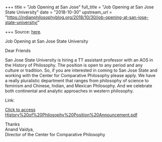 +++
title = "Job Opening at San Jose"
full_title = "Job Opening at San Jose State University"
date = "2018-10-30"
upstream_url = "https://indianphilosophyblog.org/2018/10/30/job-opening-at-san-jose-state-university/"

+++
Source: [here](https://indianphilosophyblog.org/2018/10/30/job-opening-at-san-jose-state-university/).

Job Opening at San Jose State University

Dear Friends

San Jose State University is hiring a TT assistant professor with an AOS
in the History of Philosophy. The position is open to any period and any
culture or tradition. So, if you are interested in coming to San Jose
State and working with the Center for Comparative Philosophy please
apply. We have a really pluralistic department that ranges from
philosophy of science to feminism and Chinese, Indian, and Mexican
Philosophy. And we celebrate both continental and analytic approaches in
western philosophy.

Link:  

[Click to access
History%20of%20Philosophy%20Position%20Announcement.pdf](http://www.sjsu.edu/up/docs/fac-tenure-opps/fac-tenure-opps-fall-2018/History%20of%20Philosophy%20Position%20Announcement.pdf)

Thanks  
Anand Vaidya,  
Director of the Center for Comparative Philosophy
